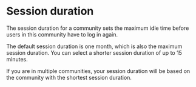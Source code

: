 # Session duration

The session duration for a community sets the maximum idle time before users in this community have to log in again.

The default session duration is one month, which is also the maximum session duration. You can select a shorter session duration of up to 15 minutes.

If you are in multiple communities, your session duration will be based on the community with the shortest session duration.